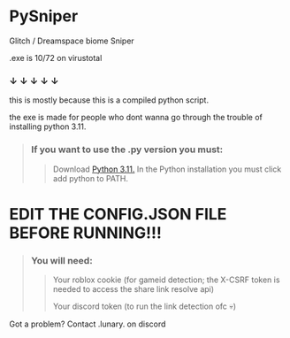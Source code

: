 # PySniper 
Glitch / Dreamspace biome Sniper
 
.exe is 10/72 on virustotal
### ↓ ↓ ↓ ↓ ↓

this is mostly because this is a compiled python script.

the exe is made for people who dont wanna go through the trouble of installing python 3.11.

> ### If you want to use the .py version you must:
>> Download [Python 3.11.](https://www.python.org/downloads/release/python-3110/)
>> In the Python installation you must click add python to PATH.

# EDIT THE CONFIG.JSON FILE BEFORE RUNNING!!!
> ### You will need: 
>> Your roblox cookie (for gameid detection; the X-CSRF token is needed to access the share link resolve api)
>>
>> Your discord token (to run the link detection ofc 💀)

Got a problem? Contact .lunary. on discord
